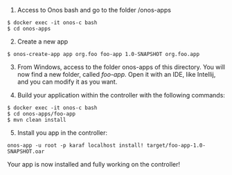1. Access to Onos bash and go to the folder /onos-apps
```
$ docker exec -it onos-c bash
$ cd onos-apps
```
2. Create a new app
```
$ onos-create-app app org.foo foo-app 1.0-SNAPSHOT org.foo.app
```
3. From Windows, access to the folder onos-apps of this directory. 
  You will now find a new folder, called _foo-app_. Open it with an IDE, like Intellij, and you can modify it as you want.

4. Build your application within the controller with the following commands:
```
$ docker exec -it onos-c bash
$ cd onos-apps/foo-app
$ mvn clean install
```
5. Install you app in the controller:
```
onos-app -u root -p karaf localhost install! target/foo-app-1.0-SNAPSHOT.oar
```

Your app is now installed and fully working on the controller!
